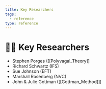 ```yaml
---
title: Key Researchers
tags:
  - reference
type: reference
---
```


<!-- @format -->

# 👩‍🔬 Key Researchers

- Stephen Porges ([[Polyvagal_Theory]]
- Richard Schwartz (IFS)
- Sue Johnson (EFT)
- Marshall Rosenberg (NVC)
- John & Julie Gottman ([[Gottman_Method]])
